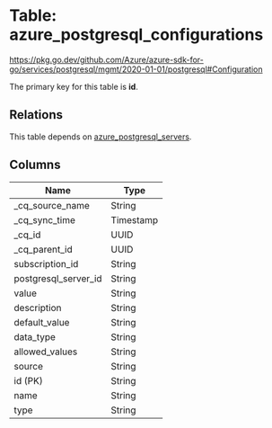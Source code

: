 # Table: azure_postgresql_configurations

https://pkg.go.dev/github.com/Azure/azure-sdk-for-go/services/postgresql/mgmt/2020-01-01/postgresql#Configuration

The primary key for this table is **id**.

## Relations
This table depends on [azure_postgresql_servers](azure_postgresql_servers.md).


## Columns
| Name          | Type          |
| ------------- | ------------- |
|_cq_source_name|String|
|_cq_sync_time|Timestamp|
|_cq_id|UUID|
|_cq_parent_id|UUID|
|subscription_id|String|
|postgresql_server_id|String|
|value|String|
|description|String|
|default_value|String|
|data_type|String|
|allowed_values|String|
|source|String|
|id (PK)|String|
|name|String|
|type|String|